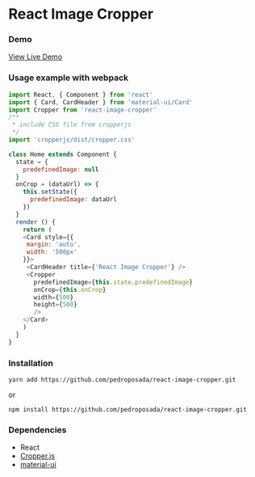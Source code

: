 # React Image Cropper

### Demo
[View Live Demo](https://pedroposada.github.io/react-image-cropper/)

### Usage example with webpack
```javascript
import React, { Component } from 'react'
import { Card, CardHeader } from 'material-ui/Card'
import Cropper from 'react-image-cropper'
/**
 * include CSS file from cropperjs
 */
import 'cropperjs/dist/cropper.css'

class Home extends Component {
  state = {
    predefinedImage: null
  }
  onCrop = (dataUrl) => {
    this.setState({
      predefinedImage: dataUrl
    })
  }
  render () {
    return (
    <Card style={{
     margin: 'auto',
     width: '500px'
    }}>
     <CardHeader title={'React Image Cropper'} />
     <Cropper
       predefinedImage={this.state.predefinedImage}
       onCrop={this.onCrop}
       width={500}
       height={500}
       />
    </Card>
    )
  }
}
```
### Installation
```
yarn add https://github.com/pedroposada/react-image-cropper.git
```
or
```
npm install https://github.com/pedroposada/react-image-cropper.git
```


### Dependencies
- React
- [Cropper.js](https://fengyuanchen.github.io/cropperjs/)
- [material-ui](http://www.material-ui.com/)